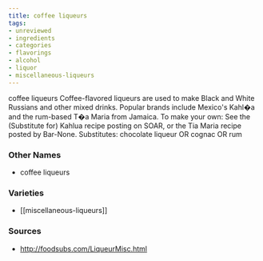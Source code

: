 ```yaml
---
title: coffee liqueurs
tags:
- unreviewed
- ingredients
- categories
- flavorings
- alcohol
- liquor
- miscellaneous-liqueurs
---
```

coffee liqueurs Coffee-flavored liqueurs are used to make Black and White Russians and other mixed drinks. Popular brands include Mexico's Kahl�a and the rum-based T�a Maria from Jamaica. To make your own: See the (Substitute for) Kahlua recipe posting on SOAR, or the Tia Maria recipe posted by Bar-None. Substitutes: chocolate liqueur OR cognac OR rum

### Other Names

* coffee liqueurs

### Varieties

* [[miscellaneous-liqueurs]]

### Sources
* http://foodsubs.com/LiqueurMisc.html
